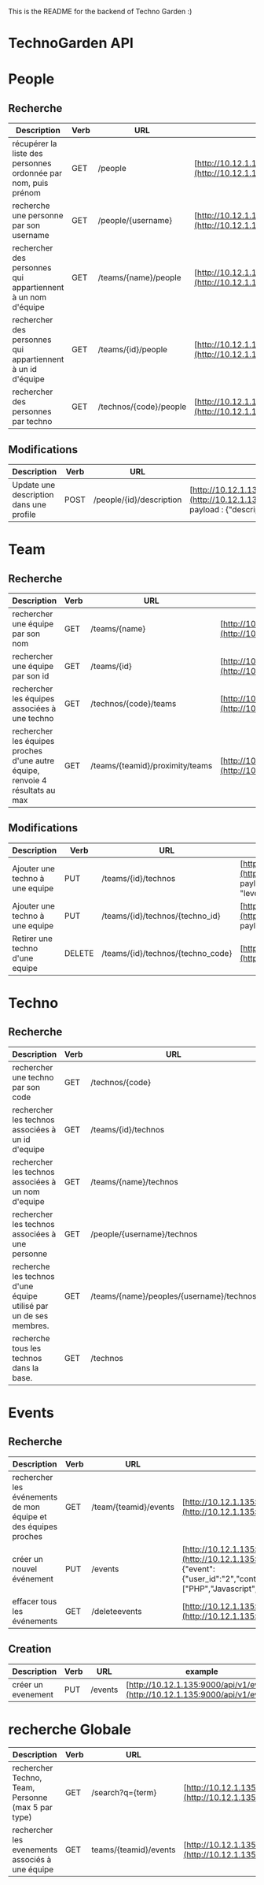 This is the README for the backend of Techno Garden :)

# TechnoGarden API

# People
## Recherche

| Description									 | Verb          | URL | example |
| ------------- | ----------- | ----------- | ----------- |
| récupérer la liste des personnes ordonnée par nom, puis prénom | GET |  /people | [http://10.12.1.135:9000/api/v1/people](http://10.12.1.135:9000/api/v1/people) |
| recherche une personne par son username	     | GET |  /people/{username} | [http://10.12.1.135:9000/api/v1/people/vjeantet](http://10.12.1.135:9000/api/v1/people/vjeantet) |
| rechercher des personnes qui appartiennent à un nom d'équipe|GET| /teams/{name}/people | [http://10.12.1.135:9000/api/v1/teams/Techno%20Garden/people](http://10.12.1.135:9000/api/v1/teams/Techno%20Garden/people) |
| rechercher des personnes qui appartiennent à un id d'équipe|GET| /teams/{id}/people | [http://10.12.1.135:9000/api/v1/teams/1/people](http://10.12.1.135:9000/api/v1/teams/1/people) |
| rechercher des personnes par techno | GET| /technos/{code}/people | [http://10.12.1.135:9000/api/v1/technos/PHP/people](http://10.12.1.135:9000/api/v1/technos/PHP/people) |

## Modifications

| Description									 | Verb          | URL | example |
| ------------- | ----------- | ----------- | ----------- |
| Update une description dans une profile | POST | /people/{id}/description | [http://10.12.1.135:9000/api/v1/people/1/description](http://10.12.1.135:9000/api/v1/people/1/description) payload : {"description":"text"} |

# Team
## Recherche
| Description									 | Verb          | URL | example |
| ------------- | ----------- | ----------- | ----------- |
| rechercher une équipe par son nom | GET| /teams/{name} | [http://10.12.1.135:9000/api/v1/teams/Techno%20Garden](http://10.12.1.135:9000/api/v1/teams/Techno%20Garden)|
| rechercher une équipe par son id | GET| /teams/{id} | [http://10.12.1.135:9000/api/v1/teams/4](http://10.12.1.135:9000/api/v1/teams/4)|
| rechercher les équipes associées à une techno|GET| /technos/{code}/teams| [http://10.12.1.135:9000/api/v1/technos/PHP/teams](http://10.12.1.135:9000/api/v1/technos/PHP/teams)|
| rechercher les équipes proches d'une autre équipe, renvoie 4 résultats au max | GET | /teams/{teamid}/proximity/teams | [http://10.12.1.135:9000/api/v1/teams/1/proximity/teams](http://10.12.1.135:9000/api/v1/teams/1/proximity/teams) |

## Modifications

| Description									 | Verb          | URL | example |
| ------------- | ----------- | ----------- | ----------- |
| Ajouter une techno à une equipe | PUT | /teams/{id}/technos | [http://10.12.1.135:9000/api/v1/teams/1/technos](http://10.12.1.135:9000/api/v1/teams/1/technos) payload : {"techno_id":108} ou {"techno_id":108, "level_usage":"4"} |
| Ajouter une techno à une equipe | PUT | /teams/{id}/technos/{techno_id} | [http://10.12.1.135:9000/api/v1/teams/1/technos/94](http://10.12.1.135:9000/api/v1/teams/1/technos/94) payload : rien ou {"level_usage":"4"} |
| Retirer une techno d'une equipe | DELETE | /teams/{id}/technos/{techno_code} | [http://10.12.1.135:9000/api/v1/teams/1/technos/docker](http://10.12.1.135:9000/api/v1/teams/1/technos/docker)  |



# Techno
## Recherche
| Description									 | Verb          | URL | example |
| ------------- | ----------- | ----------- | ----------- |
|  rechercher une techno par son code | GET |  /technos/{code} |  [http://10.12.1.135:9000/api/v1/technos/PHP](http://10.12.1.135:9000/api/v1/technos/PHP) | 
|  rechercher les technos associées à un id d'equipe | GET |  /teams/{id}/technos | [http://10.12.1.135:9000/api/v1/teams/1/technos](http://10.12.1.135:9000/api/v1/teams/1/technos) |
|  rechercher les technos associées à un nom d'equipe | GET |  /teams/{name}/technos | [http://10.12.1.135:9000/api/v1/teams/Techno%20Garden/technos](http://10.12.1.135:9000/api/v1/teams/Techno%20Garden/technos) | 
|  rechercher les technos associées à une personne | GET|  /people/{username}/technos|  [http://10.12.1.135:9000/api/v1/people/vjeantet/technos](http://10.12.1.135:9000/api/v1/people/vjeantet/technos) | 
|  recherche les technos d'une équipe utilisé par un de ses membres. | GET |  /teams/{name}/peoples/{username}/technos | *Not implemented yet* | 
|  recherche tous les technos dans la base. | GET |  /technos | [http://local.42.fr:9000/api/v1/technos](http://local.42.fr:9000/api/v1/technos)| 

# Events
## Recherche
| Description									 | Verb          | URL | example |
| ------------- | ----------- | ----------- | ----------- |
|  rechercher les événements de mon équipe et des équipes proches | GET |  /team/{teamid}/events |  [http://10.12.1.135:9000/api/v1/teams/4/events](http://10.12.1.135:9000/api/v1/teams/4/events) | 
|  créer un nouvel événement | PUT |  /events |  [http://10.12.1.135:9000/api/v1/events](http://10.12.1.135:9000/api/v1/events) payload: {"event":{"user_id":"2","content":"teste","team_id":"1","technos":["PHP","Javascript","JQuery"]}}| 
|  effacer tous les événements | GET |  /deleteevents |  [http://10.12.1.135:9000/api/v1/deleteevents](http://10.12.1.135:9000/api/v1/deleteevents) | 

## Creation
| Description									 | Verb          | URL | example |
| ------------- | ----------- | ----------- | ----------- |
| créer un evenement | PUT |  /events |  [http://10.12.1.135:9000/api/v1/events](http://10.12.1.135:9000/api/v1/events) | 


# recherche Globale
| Description									 | Verb          | URL | example |
| ------------- | ----------- | ----------- | ----------- |
|  rechercher  Techno, Team, Personne (max 5 par type) | GET |  /search?q={term} |  [http://10.12.1.135:9000/api/v1/search?q=en](http://10.12.1.135:9000/api/v1/search?q=en) | 
|  rechercher les evenements associés à une équipe | GET |  teams/{teamid}/events |  [http://10.12.1.135:9000/api/v1/teams/1/events](http://10.12.1.135:9000/teams/1/events) | 

 
